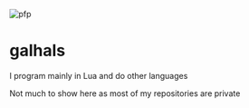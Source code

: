 ![pfp](https://user-images.githubusercontent.com/43718755/140663619-77d5db91-c493-464c-8af6-352751a598e0.jpg)
# galhals
I program mainly in Lua and do other languages

Not much to show here as most of my repositories are private
